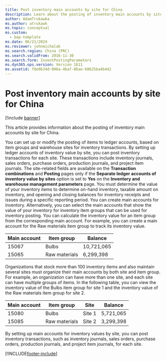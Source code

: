 ```yaml
---
title: Post inventory main accounts by site for China
description: Learn about the posting of inventory main accounts by site for China. You can set set up or modify the posting of items to ledger accounts.
author: AdamTrukawka
ms.author: atrukawk
ms.topic: conceptual
ms.custom: 
  - bap-template
ms.date: 06/21/2024
ms.reviewer: johnmichalak
ms.search.region: China (PRC)
ms.search.validFrom: 2016-11-30
ms.search.form: InventPostingParameters
ms.dyn365.ops.version: Version 1611
ms.assetid: f8e0b34d-006a-4baf-86ae-60625ba4b442
---
```


# Post inventory main accounts by site for China

[!include [banner](../../includes/banner.md)]

This article provides information about the posting of inventory main accounts by site for China.

You can set up or modify the posting of items to ledger accounts, based on item groups and warehouse sites for inventory transactions. By setting up ledger accounts of inventory value by site, you can post inventory transactions for each site. These transactions include inventory journals, sales orders, purchase orders, production journals, and project item journals. The site-related fields are available on the **Transaction combinations** and **Posting** pages only if the **Separate ledger accounts of inventory value by sites** option is set to **Yes** on the **Inventory and warehouse management parameters** page. You must determine the value of your inventory items to determine on-hand inventory, taxable amount on inventory, and opening and closing balances for inventory receipts and issues during a specific reporting period. You can create main accounts for inventory. Alternatively, you can select the main accounts that show the value of your inventory for inventory item groups that can be used for inventory posting. You can calculate the inventory value for an item group from the corresponding main account. For example, you can create a main account for the Raw materials item group to track its inventory value.

| Main account | Item group    | Balance    |
|--------------|---------------|------------|
| 15067        | Bulbs         | 10,721,065 |
| 15065        | Raw materials | 6,299,398  |

Organizations that stock more than 100 inventory items and also maintain several sites must organize their main accounts by both site and item group. For example, an organization can have more than one site, and each site can have multiple groups of items. In the following table, you can view the inventory value of the Bulbs item group for site 1 and the inventory value of the Raw materials item group for site 2.

| Main account | Item group    | Site   | Balance   |
|--------------|---------------|--------|-----------|
| 15080        | Bulbs         | Site 1 | 5,721,065 |
| 15085        | Raw materials | Site 2 | 3,299,398 |

By setting up main accounts for inventory values by site, you can post inventory transactions, such as inventory journals, sales orders, purchase orders, production journals, and project item journals, for each site.


[!INCLUDE[footer-include](../../../includes/footer-banner.md)]
